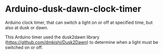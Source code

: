 # Arduino-dusk-dawn-clock-timer
Arduino clock timer, that can switch a light on or off at specified time, but also at dusk or dawn.

This Arduino timer used the dusk2dawn library (https://github.com/dmkishi/Dusk2Dawn) to determine when a light must be switched on or off.
